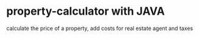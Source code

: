 # property-calculator with JAVA
calculate the price of a property, add costs for real estate agent and taxes
